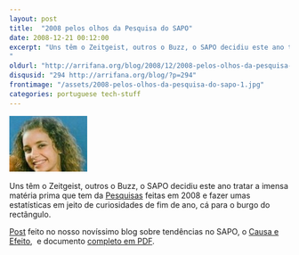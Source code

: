 ```yaml
---
layout: post
title:  "2008 pelos olhos da Pesquisa do SAPO"
date: 2008-12-21 00:12:00
excerpt: "Uns têm o Zeitgeist, outros o Buzz, o SAPO decidiu este ano tratar a imensa matéria prima que tem da Pesquisas feitas em 2008 e fazer umas estatísticas em jeito de curiosidades de fim de ano, cá para o burgo do rectângulo.
"
oldurl: "http://arrifana.org/blog/2008/12/2008-pelos-olhos-da-pesquisa-do-sapo/"
disqusid: "294 http://arrifana.org/blog/?p=294"
frontimage: "/assets/2008-pelos-olhos-da-pesquisa-do-sapo-1.jpg"
categories: portuguese tech-stuff
---
```


![](/assets/2008-pelos-olhos-da-pesquisa-do-sapo-1.jpg "photo 1")

Uns têm o Zeitgeist, outros o Buzz, o SAPO decidiu este ano tratar a imensa matéria prima que tem da [Pesquisas][1] feitas em 2008 e fazer umas estatísticas em jeito de curiosidades de fim de ano, cá para o burgo do rectângulo.

[Post][2] feito no nosso novíssimo blog sobre tendências no SAPO, o [Causa e Efeito][3],  e documento [completo em PDF][4].

[1]: http://pesquisa.sapo.pt/
[2]: http://causaeefeito.blogs.sapo.pt/3807.html
[3]: http://causaeefeito.blogs.sapo.pt/
[4]: http://pesquisa.sapo.pt/rp/imgs/pdf/pesquisa_2008_em_revista.pdf

